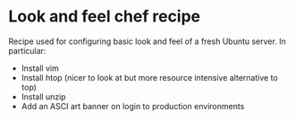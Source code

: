 # Look and feel chef recipe

Recipe used for configuring basic look and feel of a fresh Ubuntu
server. In particular:

- Install vim
- Install htop (nicer to look at but more resource intensive alternative
to top)
- Install unzip
- Add an ASCI art banner on login to production environments
